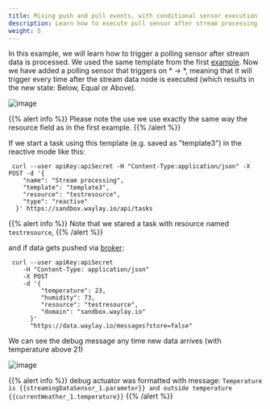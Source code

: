 ```yaml
---
title: Mixing push and pull events, with conditional sensor execution
description: Learn how to execute pull sensor after stream processing
weight: 5
---
```

In this example, we will learn how to trigger a polling sensor after stream data is processed. We used the same template from the first [example](/patterns/stream-data-threshold-crossing/). Now we have added a polling sensor that triggers on * -> *, meaning that it will trigger every time after the stream data node is executed (which results in the new state: Below, Equal or Above).


![image](/rules/push-and-pull-1/mix_push_pull1_fig1.png)

{{% alert info %}}
Please note the use we use exactly the same way the resource field as in the first example.
{{% /alert %}}

If we start a task using this template (e.g. saved as "template3") in the reactive mode like this:
```
 curl --user apiKey:apiSecret -H "Content-Type:application/json" -X POST -d '{
    "name": "Stream processing",
    "template": "template3",
    "resource": "testresource",
    "type": "reactive"
  }' https://sandbox.waylay.io/api/tasks
 ```

{{% alert info %}}
Note that we stared a task with resource named `testresource`,
{{% /alert %}}

and if data gets pushed via [broker](/api/broker-and-storage/):

```
 curl --user apiKey:apiSecret
    -H "Content-Type: application/json"
    -X POST  
    -d '{
         "temperature": 23,
         "humidity": 73,
         "resource": "testresource",
         "domain": "sandbox.waylay.io"
      }'
      "https://data.waylay.io/messages?store=false"
 ```

We can see the debug message any time new data arrives (with temperature above 21)

![image](/rules/push-and-pull-1/mix_push_pull1_fig2.png)

{{% alert info %}}
debug actuator was formatted with message:
`Temperature is {{streamingDataSensor_1.parameter}} and outside temperature {{currentWeather_1.temperature}}`
{{% /alert %}}
